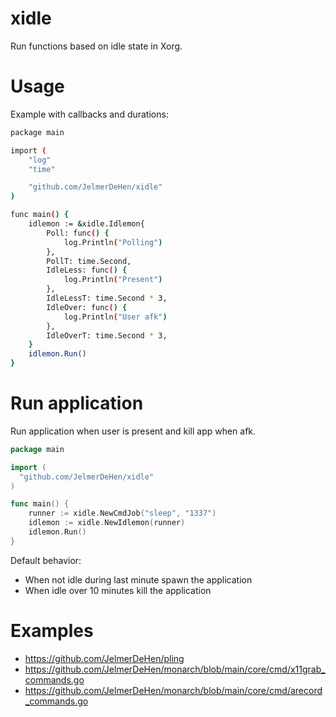 # xidle

Run functions based on idle state in Xorg.

# Usage

Example with callbacks and durations:

```sh
package main

import (
	"log"
	"time"

	"github.com/JelmerDeHen/xidle"
)

func main() {
	idlemon := &xidle.Idlemon{
		Poll: func() {
			log.Println("Polling")
		},
		PollT: time.Second,
		IdleLess: func() {
			log.Println("Present")
		},
		IdleLessT: time.Second * 3,
		IdleOver: func() {
			log.Println("User afk")
		},
		IdleOverT: time.Second * 3,
	}
	idlemon.Run()
}
```

# Run application

Run application when user is present and kill app when afk.

```go
package main

import (
  "github.com/JelmerDeHen/xidle"
)

func main() {
	runner := xidle.NewCmdJob("sleep", "1337")
	idlemon := xidle.NewIdlemon(runner)
	idlemon.Run()
}
```

Default behavior:
- When not idle during last minute spawn the application
- When idle over 10 minutes kill the application

# Examples

- https://github.com/JelmerDeHen/pling
- https://github.com/JelmerDeHen/monarch/blob/main/core/cmd/x11grab_commands.go
- https://github.com/JelmerDeHen/monarch/blob/main/core/cmd/arecord_commands.go

